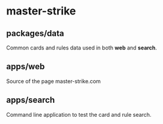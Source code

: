 # master-strike

## packages/data
Common cards and rules data used in both **web** and **search**.

## apps/web
Source of the page master-strike.com

## apps/search
Command line application to test the card and rule search.